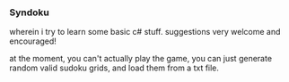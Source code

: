 ### Syndoku
wherein i try to learn some basic c# stuff. suggestions very welcome and encouraged!

at the moment, you can't actually play the game, you can just generate random valid sudoku grids, and load them from a txt file.
